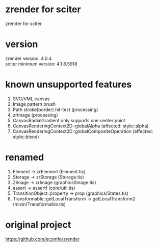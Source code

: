 # zrender for sciter
zrender for sciter

# version
zrender version: 4.0.4  
sciter minimum version: 4.1.8.5918

# known unsupported features
1. SVG/VML canvas  
2. Image pattern brush  
3. Path stroke(border) hit-test (processing) 
4. zrImage (processing)
5. CanvasRadialGradient only supports one center point
6. CanvasRenderingContext2D::globalAlpha (affected: style::alpha)
7. CanvasRenderingContext2D::globalCompositeOperation (affected: style::blend)

# renamed
1. Element -> zrElement (Element.tis)
2. Storage -> zrStorage (Storage.tis)
3. ZImage -> zrImage (graphics/Image.tis)
4. assert -> assertf (core/util.tis)
5. TransitionObject::property -> prop (graphics/States.tis)
6. Transformable::getLocalTransform -> getLocalTransform2 (mixin/Transformable.tis)

# original project
https://github.com/ecomfe/zrender
